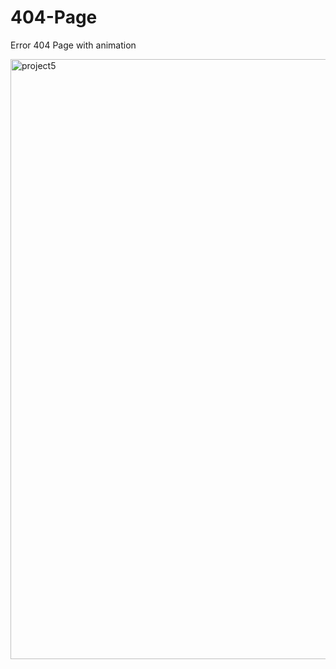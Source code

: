 # 404-Page
Error 404 Page with animation


<img width="960" alt="project5" src="https://github.com/PrathamChoudharyy/404-Page/assets/114939653/4e5c384c-72e6-4729-a903-f40a77d24336">
